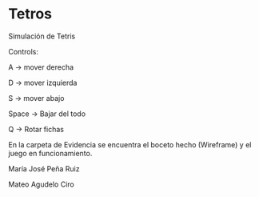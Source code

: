 # Tetros
Simulación de Tetris

Controls:

A -> mover derecha

D -> mover izquierda

S -> mover abajo

Space -> Bajar del todo

Q -> Rotar fichas


En la carpeta de Evidencia se encuentra el boceto hecho (Wireframe) y el juego en funcionamiento.


María José Peña Ruiz

Mateo Agudelo Ciro 

